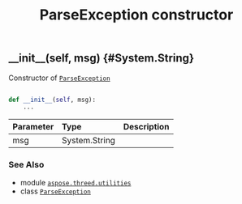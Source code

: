 ﻿---
title: ParseException constructor
second_title: Aspose.3D for Python via .NET API References
description: 
type: docs
weight: 10
url: /python-net/aspose.threed.utilities/parseexception/__init__/
is_root: false
---

## \_\_init\_\_(self, msg) {#System.String}

Constructor of [`ParseException`](/3d/python-net/aspose.threed.utilities/parseexception)



```python

def __init__(self, msg):
    ...
```


| Parameter | Type | Description |
| :- | :- | :- |
| msg | System.String |  |



### See Also
* module [`aspose.threed.utilities`](../../)
* class [`ParseException`](/3d/python-net/aspose.threed.utilities/parseexception)
